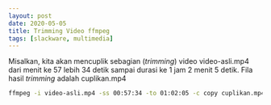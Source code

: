 ```yaml
---
layout: post
date: 2020-05-05
title: Trimming Video ffmpeg
tags: [slackware, multimedia]
---
```

Misalkan, kita akan mencuplik sebagian (_trimming_) video video-asli.mp4 dari menit ke 57 lebih 34 detik sampai durasi ke 1 jam 2 menit 5 detik. Fila hasil _trimming_ adalah cuplikan.mp4

```bash
ffmpeg -i video-asli.mp4 -ss 00:57:34 -to 01:02:05 -c copy cuplikan.mp4
```
